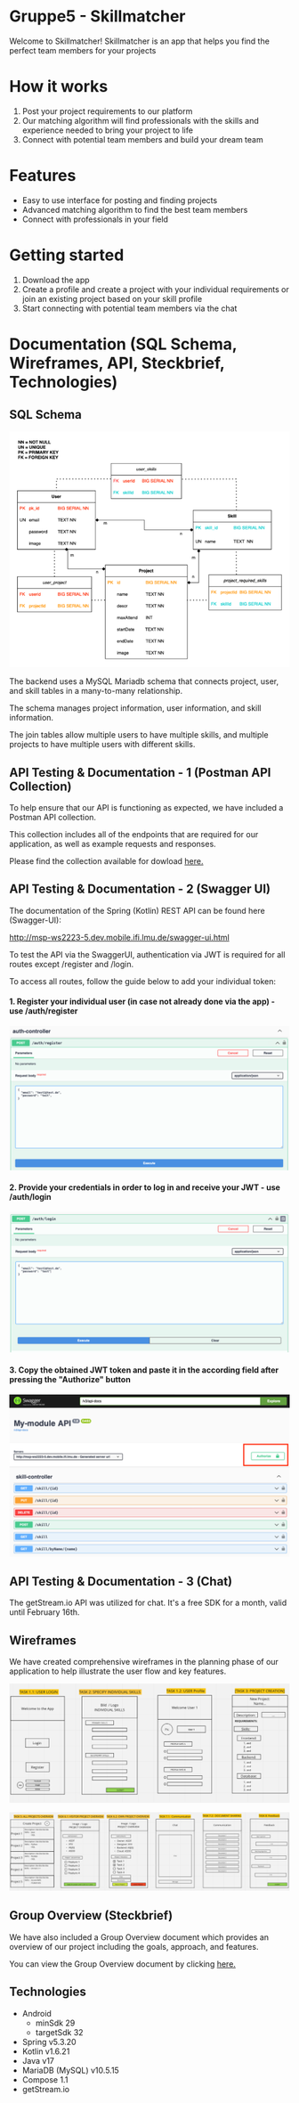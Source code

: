 # Gruppe5 - Skillmatcher

Welcome to Skillmatcher! Skillmatcher is an app that helps you find the perfect team members for your projects

# How it works
1. Post your project requirements to our platform
2. Our matching algorithm will find professionals with the skills and experience needed to bring your project to life
3. Connect with potential team members and build your dream team

# Features
* Easy to use interface for posting and finding projects
* Advanced matching algorithm to find the best team members
* Connect with professionals in your field

# Getting started
1. Download the app
2. Create a profile and create a project with your individual requirements or join an existing project based on your skill profile
3. Start connecting with potential team members via the chat 


# Documentation (SQL Schema, Wireframes, API, Steckbrief, Technologies)

## SQL Schema 
![SQL Schema](/docs/skillmatcher-datascheme.png)

The backend uses a MySQL Mariadb schema that connects project, user, and skill tables in a many-to-many relationship.

The schema manages project information, user information, and skill information. 

The join tables allow multiple users to have multiple skills, and multiple projects to have multiple users with different skills.

## API Testing & Documentation - 1 (Postman API Collection)
To help ensure that our API is functioning as expected, we have included a Postman API collection. 

This collection includes all of the endpoints that are required for our application, as well as example requests and responses. 

Please find the collection available for dowload [here.](https://gitlab.lrz.de/mobile-ifi/msp/22WS/gruppe5/-/blob/main/docs/SkillMatcher_API.postman_collection.json)

## API Testing & Documentation - 2 (Swagger UI)

The documentation of the Spring (Kotlin) REST API can be found here (Swagger-UI):

http://msp-ws2223-5.dev.mobile.ifi.lmu.de/swagger-ui.html

To test the API via the SwaggerUI, authentication via JWT is required for all routes except /register and /login.

To access all routes, follow the guide below to add your individual token:

#### 1. Register your individual user (in case not already done via the app) - use /auth/register
![Swagger Tutorial 1](/docs/swagger-docs/swagger2.png)

#### 2. Provide your credentials in order to log in and receive your JWT - use /auth/login
![Swagger Tutorial 2](/docs/swagger-docs/swagger1.png)

#### 3. Copy the obtained JWT token and paste it in the according field after pressing the "Authorize" button
![Swagger Tutorial 3](/docs/swagger-docs/swagger3.png)


## API Testing & Documentation - 3 (Chat)

The getStream.io API was utilized for chat. It's a free SDK for a month, valid until February 16th.

## Wireframes
We have created comprehensive wireframes in the planning phase of our application to help illustrate the user flow and key features.

![Wireframes 1](/docs/wireframes1.png)

![Wireframes 2](/docs/wireframes2.png)

## Group Overview (Steckbrief)
We have also included a Group Overview document which provides an overview of our project including the goals, approach, and features. 

You can view the Group Overview document by clicking [here.](https://gitlab.lrz.de/mobile-ifi/msp/22WS/gruppe5/-/blob/main/docs/Steckbrief_gruppe5.pdf)

## Technologies 
-	Android
    -   minSdk 29
    -   targetSdk 32 
-	Spring v5.3.20
-	Kotlin v1.6.21
-   Java v17 
-   MariaDB (MySQL) v10.5.15
- Compose 1.1
- getStream.io

